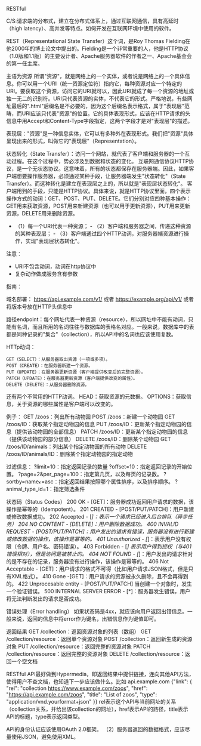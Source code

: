 RESTful

C/S:请求端的分布式，建立在分布式体系上，通过互联网通信，具有高延时（high latency）、高并发等特点。如何开发在互联网环境中使用的软件。

REST（Representational State Transfer）这个词，是Roy Thomas Fielding在他2000年的博士论文中提出的。Fielding是一个非常重要的人，他是HTTP协议（1.0版和1.1版）的主要设计者、Apache服务器软件的作者之一、Apache基金会的第一任主席。

主语为资源 所谓"资源"，就是网络上的一个实体，或者说是网络上的一个具体信息。你可以用一个URI（统一资源定位符）指向它，每种资源对应一个特定的URI。要获取这个资源，访问它的URI就可以，因此URI就成了每一个资源的地址或独一无二的识别符。URI只代表资源的实体，不代表它的形式。严格地说，有些网址最后的".html"后缀名是不必要的，因为这个后缀名表示格式，属于"表现层"范畴，而URI应该只代表"资源"的位置。它的具体表现形式，应该在HTTP请求的头信息中用Accept和Content-Type字段指定，这两个字段才是对"表现层"的描述。

表现层："资源"是一种信息实体，它可以有多种外在表现形式。我们把"资源"具体呈现出来的形式，叫做它的"表现层"（Representation）。

状态转化（State Transfer）：访问一个网站，就代表了客户端和服务器的一个互动过程。在这个过程中，势必涉及到数据和状态的变化。 互联网通信协议HTTP协议，是一个无状态协议。这意味着，所有的状态都保存在服务器端。因此，如果客户端想要操作服务器，必须通过某种手段，让服务器端发生"状态转化"（State Transfer）。而这种转化是建立在表现层之上的，所以就是"表现层状态转化"。 客户端用到的手段，只能是HTTP协议。具体来说，就是HTTP协议里面，四个表示操作方式的动词：GET、POST、PUT、DELETE。它们分别对应四种基本操作：GET用来获取资源，POST用来新建资源（也可以用于更新资源），PUT用来更新资源，DELETE用来删除资源。

- （1）每一个URI代表一种资源； - （2）客户端和服务器之间，传递这种资源的某种表现层； - （3）客户端通过四个HTTP动词，对服务器端资源进行操作，实现"表现层状态转化"。

注意：

- URI不包含动词，动词在http协议中
- 复杂动作做成服务含有参数

指南：

域名部署： <https://api.example.com/v1/> 或者 <https://example.org/api/v1/> 或者将版本号放在HTTP头信息中

路径endpoint：每个网址代表一种资源（resource），所以网址中不能有动词，只能有名词，而且所用的名词往往与数据库的表格名对应。一般来说，数据库中的表都是同种记录的"集合"（collection），所以API中的名词也应该使用复数。

HTTp动词：

```
GET（SELECT）：从服务器取出资源（一项或多项）。
POST（CREATE）：在服务器新建一个资源。
PUT（UPDATE）：在服务器更新资源（客户端提供改变后的完整资源）。
PATCH（UPDATE）：在服务器更新资源（客户端提供改变的属性）。
DELETE（DELETE）：从服务器删除资源。
```

还有两个不常用的HTTP动词。 HEAD：获取资源的元数据。 OPTIONS：获取信息，关于资源的哪些属性是客户端可以改变的。

例子： GET /zoos：列出所有动物园 POST /zoos：新建一个动物园 GET /zoos/ID：获取某个指定动物园的信息 PUT /zoos/ID：更新某个指定动物园的信息（提供该动物园的全部信息） PATCH /zoos/ID：更新某个指定动物园的信息（提供该动物园的部分信息） DELETE /zoos/ID：删除某个动物园 GET /zoos/ID/animals：列出某个指定动物园的所有动物 DELETE /zoos/ID/animals/ID：删除某个指定动物园的指定动物

过滤信息： ?limit=10：指定返回记录的数量 ?offset=10：指定返回记录的开始位置。 ?page=2&per_page=100：指定第几页，以及每页的记录数。 ?sortby=nameℴ=asc：指定返回结果按照哪个属性排序，以及排序顺序。 ?animal_type_id=1：指定筛选条件

状态码（Status Codes） 200 OK - [GET]：服务器成功返回用户请求的数据，该操作是幂等的（Idempotent）。 201 CREATED - [POST/PUT/PATCH]：用户新建或修改数据成功。 202 Accepted - [_]：表示一个请求已经进入后台排队（异步任务） 204 NO CONTENT - [DELETE]：用户删除数据成功。 400 INVALID REQUEST - [POST/PUT/PATCH]：用户发出的请求有错误，服务器没有进行新建或修改数据的操作，该操作是幂等的。 401 Unauthorized - [_]：表示用户没有权限（令牌、用户名、密码错误）。 403 Forbidden - [_] 表示用户得到授权（与401错误相对），但是访问是被禁止的。 404 NOT FOUND - [_]：用户发出的请求针对的是不存在的记录，服务器没有进行操作，该操作是幂等的。 406 Not Acceptable - [GET]：用户请求的格式不可得（比如用户请求JSON格式，但是只有XML格式）。 410 Gone -[GET]：用户请求的资源被永久删除，且不会再得到的。 422 Unprocesable entity - [POST/PUT/PATCH] 当创建一个对象时，发生一个验证错误。 500 INTERNAL SERVER ERROR - [*]：服务器发生错误，用户将无法判断发出的请求是否成功。

错误处理（Error handling） 如果状态码是4xx，就应该向用户返回出错信息。一般来说，返回的信息中将error作为键名，出错信息作为键值即可。

返回结果 GET /collection：返回资源对象的列表（数组） GET /collection/resource：返回单个资源对象 POST /collection：返回新生成的资源对象 PUT /collection/resource：返回完整的资源对象 PATCH /collection/resource：返回完整的资源对象 DELETE /collection/resource：返回一个空文档

RESTful API最好做到Hypermedia，即返回结果中提供链接，连向其他API方法，使得用户不查文档，也知道下一步应该做什么。比如 api.example.com {"link": { "rel": "collection <https://www.example.com/zoos>", "href": "<https://api.example.com/zoos>", "title": "List of zoos", "type": "application/vnd.yourformat+json" }} rel表示这个API与当前网址的关系（collection关系，并给出该collection的网址），href表示API的路径，title表示API的标题，type表示返回类型。

API的身份认证应该使用OAuth 2.0框架。 （2）服务器返回的数据格式，应该尽量使用JSON，避免使用XML。
